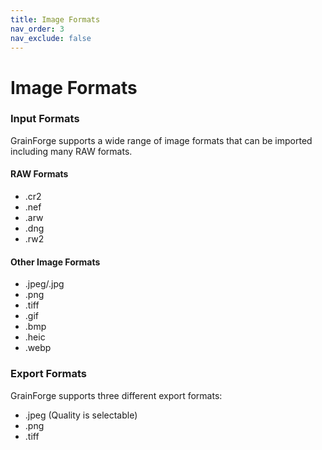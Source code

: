 ```yaml
---
title: Image Formats
nav_order: 3
nav_exclude: false
---
```

# Image Formats

### Input Formats
GrainForge supports a wide range of image formats that can be imported including many RAW formats.

#### RAW Formats
- .cr2
- .nef
- .arw
- .dng
- .rw2

#### Other Image Formats
- .jpeg/.jpg
- .png
- .tiff
- .gif
- .bmp
- .heic
- .webp

### Export Formats
GrainForge supports three different export formats:
- .jpeg (Quality is selectable)
- .png
- .tiff